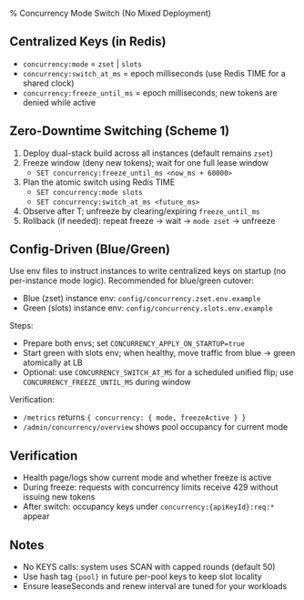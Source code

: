 % Concurrency Mode Switch (No Mixed Deployment)

## Centralized Keys (in Redis)
- `concurrency:mode` = `zset` | `slots`
- `concurrency:switch_at_ms` = epoch milliseconds (use Redis TIME for a shared clock)
- `concurrency:freeze_until_ms` = epoch milliseconds; new tokens are denied while active

## Zero-Downtime Switching (Scheme 1)
1) Deploy dual-stack build across all instances (default remains `zset`)
2) Freeze window (deny new tokens); wait for one full lease window
   - `SET concurrency:freeze_until_ms <now_ms + 60000>`
3) Plan the atomic switch using Redis TIME
   - `SET concurrency:mode slots`
   - `SET concurrency:switch_at_ms <future_ms>`
4) Observe after T; unfreeze by clearing/expiring `freeze_until_ms`
5) Rollback (if needed): repeat freeze → wait → `mode zset` → unfreeze

## Config-Driven (Blue/Green)

Use env files to instruct instances to write centralized keys on startup (no per-instance mode logic). Recommended for blue/green cutover:

- Blue (zset) instance env: `config/concurrency.zset.env.example`
- Green (slots) instance env: `config/concurrency.slots.env.example`

Steps:
- Prepare both envs; set `CONCURRENCY_APPLY_ON_STARTUP=true`
- Start green with slots env; when healthy, move traffic from blue → green atomically at LB
- Optional: use `CONCURRENCY_SWITCH_AT_MS` for a scheduled unified flip; use `CONCURRENCY_FREEZE_UNTIL_MS` during window

Verification:
- `/metrics` returns `{ concurrency: { mode, freezeActive } }`
- `/admin/concurrency/overview` shows pool occupancy for current mode

## Verification
- Health page/logs show current mode and whether freeze is active
- During freeze: requests with concurrency limits receive 429 without issuing new tokens
- After switch: occupancy keys under `concurrency:{apiKeyId}:req:*` appear

## Notes
- No KEYS calls: system uses SCAN with capped rounds (default 50)
- Use hash tag `{pool}` in future per-pool keys to keep slot locality
- Ensure leaseSeconds and renew interval are tuned for your workloads
